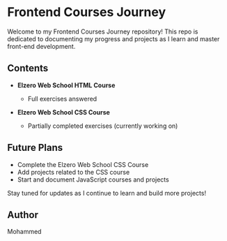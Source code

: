 # Frontend Courses Journey

Welcome to my Frontend Courses Journey repository! This repo is dedicated to documenting my progress and projects as I learn and master front-end development.

## Contents

- **Elzero Web School HTML Course**
    - Full exercises answered

- **Elzero Web School CSS Course**
    - Partially completed exercises (currently working on)

## Future Plans

- Complete the Elzero Web School CSS Course
- Add projects related to the CSS course
- Start and document JavaScript courses and projects

Stay tuned for updates as I continue to learn and build more projects!

## Author

Mohammed

